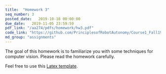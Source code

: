 ```yaml
---
title:  "Homework 3"
seq_number: 3
posted_date:   2019-10-18 00:00:00
due_date:   2019-11-05 23:59:59
pdf_link: "/aa274/pdfs/homework/hw3.pdf"
code_link: "https://github.com/PrinciplesofRobotAutonomy/Course1_Fall19_HW3"
md_group: "assignments"
---
```


The goal of this homework is to familiarize you with some techniques for computer vision. Please read the homework carefully.

Feel free to use this [Latex template](/aa274/pdfs/homework/hw.tex).
